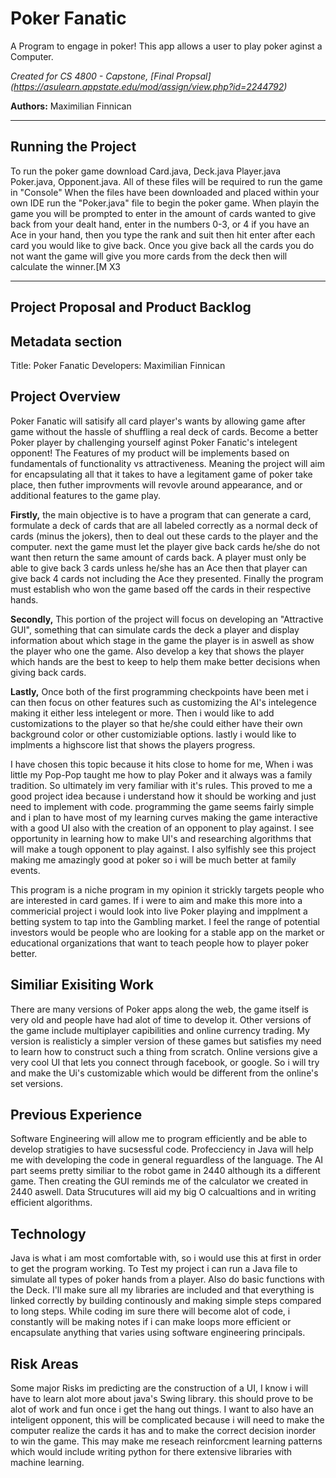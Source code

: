# Poker Fanatic
A Program to engage in poker! This app allows a user to play poker aginst a Computer.

*Created for CS 4800 - Capstone, [Final Propsal] (https://asulearn.appstate.edu/mod/assign/view.php?id=2244792)*

**Authors:** Maximilian Finnican

---

## Running the Project
To run the poker game download Card.java, Deck.java Player.java Poker.java, Opponent.java. All of these files will be required to run the game in "Console" When the files have been downloaded and placed within your own IDE run the "Poker.java" file to begin the poker game. When playin the game you will be prompted to enter in the amount of cards wanted to give back from your dealt hand, enter in the numbers 0-3, or 4 if you have an Ace in your hand, then you type the rank and suit then hit enter after each card you would like to give back. Once you give back all the cards you do not want the game will give you more cards from the deck then will calculate the winner.[M X3

---

## Project Proposal and Product Backlog

## Metadata section 
Title: Poker Fanatic
Developers: Maximilian Finnican

## Project Overview
Poker Fanatic will satisify all card player's wants by allowing game after game without the hassle of shuffling a real deck of cards. Become a better Poker player by challenging yourself aginst Poker Fanatic's intelegent opponent!
The Features of my product will be implements based on fundamentals of functionality vs attractiveness. Meaning the project will aim for encapsulating all that it takes to have a legitament game of poker take place, then futher improvments will revovle around appearance, and or additional features to the game play.

**Firstly,** the main objective is to have a program that can generate a card, formulate a deck of cards that are all labeled correctly as a normal deck of cards (minus the jokers), then to deal out these cards to the player and the computer. next the game must let the player give back cards he/she do not want then return the same amount of cards back. A player must only be able to give back 3 cards unless he/she has an Ace then that player can give back 4 cards not including the Ace they presented. Finally the program must establish who won the game based off the cards in their respective hands.

**Secondly,** This portion of the project will focus on developing an "Attractive GUI", something that can simulate cards the deck a player and display information about which stage in the game the player is in aswell as show the player who one the game. Also develop a key that shows the player which hands are the best to keep to help them make better decisions when giving back cards.

**Lastly,** Once both of the first programming checkpoints have been met i can then focus on other features such as customizing the AI's intelegence making it either less intelegent or more. Then i would like to add customizations to the player so that he/she could either have their own background color or other customiziable options. lastly i would like to implments a highscore list that shows the players progress.

I have chosen this topic because it hits close to home for me, When i was little my Pop-Pop taught me how to play Poker and it always was a family tradition. So ultimately im very familiar with it's rules. This proved to me a good project idea because i understand how it should be working and just need to implement with code. programming the game seems fairly simple and i plan to have most of my learning curves making the game interactive with a good UI also with the creation of an opponent to play against. I see opportunity in learning how to make UI's and researching algorithms that will make a tough opponent to play against. I also sylfishly see this project making me amazingly good at poker so i will be much better at family events.

This program is a niche program in my opinion it strickly targets people who are interested in card games. If i were to aim and make this more into a commericial project i would look into live Poker playing and impplment a betting system to tap into the Gambling market. I feel the range of potential investors would be people who are looking for a stable app on the market or educational organizations that want to teach people how to player poker better.

## Similiar Exisiting Work
There are many versions of Poker apps along the web, the game itself is very old and people have had alot of time to develop it. Other versions of the game include multiplayer capibilities and online currency trading. My version is realisticly a simpler version of these games but satisfies my need to learn how to construct such a thing from scratch. Online versions give a very cool UI that lets you connect through facebook, or google. So i will try and make the Ui's customizable which would be different from the online's set versions.

## Previous Experience
Software Engineering will allow me to program efficiently and be able to develop stratigies to have sucsessful code. Profecciency in Java will help me with developing the code in general reguardless of the language. The AI part seems pretty similiar to the robot game in 2440 although its a different game. Then creating the GUI reminds me of the calculator we created in 2440 aswell. Data Strucutures will aid my big O calcualtions and in writing efficient algorithms.

## Technology
Java is what i am most comfortable with, so i would use this at first in order to get the program working. To Test my project i can run a Java file to simulate all types of poker hands from a player. Also do basic functions with the Deck. I'll make sure all my libraries are included and that everything is linked correctly by building continously and making simple steps compared to long steps. While coding im sure there will become alot of code, i constantly will be making notes if i can make loops more efficient or encapsulate anything that varies using software engineering principals.

## Risk Areas
Some major Risks im predicting are the construction of a UI, I know i will have to learn alot more about java's Swing library. this should prove to be alot of work and fun once i get the hang out things. I want to also have an inteligent opponent, this will be complicated because i will need to make the computer realize the cards it has and to make the correct decision inorder to win the game. This may make me reseach reinforcment learning patterns which would include writing python for there extensive libraries with machine learning.


